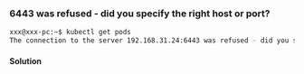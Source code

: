 
### 6443 was refused - did you specify the right host or port?
~~~sh
xxx@xxx-pc:~$ kubectl get pods
The connection to the server 192.168.31.24:6443 was refused - did you specify the right host or port?
~~~

#### Solution


